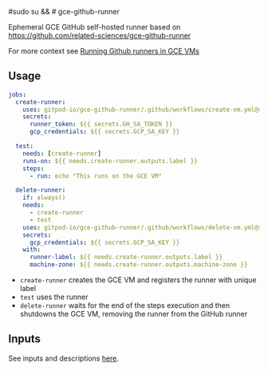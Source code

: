 #sudo su && # gce-github-runner

Ephemeral GCE GitHub self-hosted runner based on https://github.com/related-sciences/gce-github-runner

For more context see [Running Github runners in GCE VMs](https://www.notion.so/gitpod/Running-Github-runners-in-GCE-VMs-6ccd9c876abb4061b62671548279bca7)

## Usage

```yaml
jobs:
  create-runner:
    uses: gitpod-io/gce-github-runner/.github/workflows/create-vm.yml@secrets
    secrets:
      runner_token: ${{ secrets.GH_SA_TOKEN }}
      gcp_credentials: ${{ secrets.GCP_SA_KEY }}

  test:
    needs: [create-runner]
    runs-on: ${{ needs.create-runner.outputs.label }}
    steps:
      - run: echo "This runs on the GCE VM"

  delete-runner:
    if: always()
    needs:
      - create-runner
      - test
    uses: gitpod-io/gce-github-runner/.github/workflows/delete-vm.yml@secrets
    secrets:
      gcp_credentials: ${{ secrets.GCP_SA_KEY }}
    with:
      runner-label: ${{ needs.create-runner.outputs.label }}
      machine-zone: ${{ needs.create-runner.outputs.machine-zone }}
```

* `create-runner` creates the GCE VM and registers the runner with unique label
* `test` uses the runner
* `delete-runner` waits for the end of the steps execution and then shutdowns the GCE VM, removing the runner from the GitHub runner


## Inputs

See inputs and descriptions [here](./action.yml).
